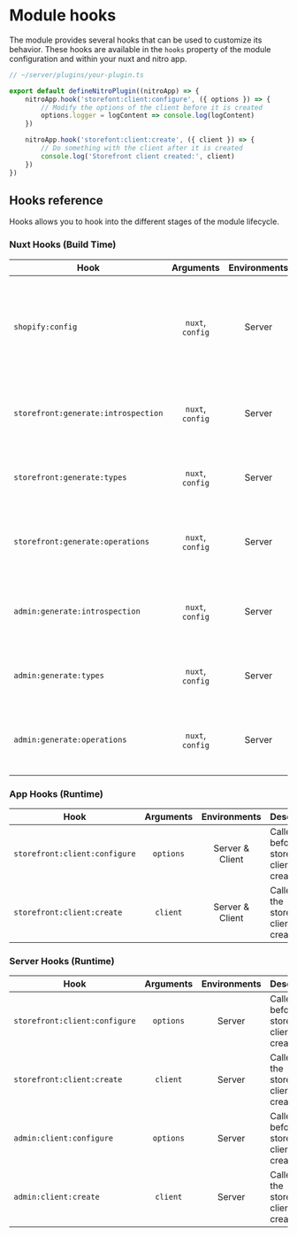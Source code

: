# Module hooks

The module provides several hooks that can be used to customize its behavior. These hooks are available in the `hooks` property of the module configuration and within your nuxt and nitro app.

```ts
// ~/server/plugins/your-plugin.ts

export default defineNitroPlugin((nitroApp) => {
    nitroApp.hook('storefont:client:configure', ({ options }) => {
        // Modify the options of the client before it is created
        options.logger = logContent => console.log(logContent)
    })

    nitroApp.hook('storefont:client:create', ({ client }) => {
        // Do something with the client after it is created
        console.log('Storefront client created:', client)
    })
})
```

## Hooks reference

Hooks allows you to hook into the different stages of the module lifecycle.

### Nuxt Hooks (Build Time)

| Hook                                | Arguments        | Environments | Description                                                                 |
| ----------------------------------- | :--------------: | :----------: | --------------------------------------------------------------------------- |
| `shopify:config`                    | `nuxt`, `config` | Server       | Called before the parsed module config is persisted into the runtime config |
| `storefront:generate:introspection` | `nuxt`, `config` | Server       | Called before the storefront introspection schema is generated              |
| `storefront:generate:types`         | `nuxt`, `config` | Server       | Called before the storefront types are generated                            |
| `storefront:generate:operations`    | `nuxt`, `config` | Server       | Called before the storefront operations are generated                       |
| `admin:generate:introspection`      | `nuxt`, `config` | Server       | Called before the admin introspection schema is generated                   |
| `admin:generate:types`              | `nuxt`, `config` | Server       | Called before the admin types are generated                                 |
| `admin:generate:operations`         | `nuxt`, `config` | Server       | Called before the admin operations are generated                            |

### App Hooks (Runtime)

| Hook                              | Arguments | Environments    | Description                                    |
| --------------------------------- | :-------: | :-------------: | ---------------------------------------------- |
| `storefront:client:configure`     | `options` | Server & Client | Called before the storefront client is created |
| `storefront:client:create`        | `client`  | Server & Client | Called after the storefront client is created  |

### Server Hooks (Runtime)

| Hook                              | Arguments | Environments | Description                                    |
| --------------------------------- | :-------: | :----------: | ---------------------------------------------- |
| `storefront:client:configure`     | `options` | Server       | Called before the storefront client is created |
| `storefront:client:create`        | `client`  | Server       | Called after the storefront client is created  |
| `admin:client:configure`          | `options` | Server       | Called before the storefront client is created |
| `admin:client:create`             | `client`  | Server       | Called after the storefront client is created  |
